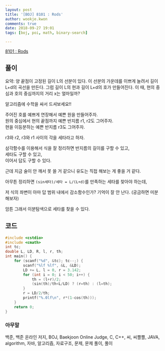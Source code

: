 ```yaml
---
layout: post
title: '[BOJ] 8101 : Rods'
author: wookje.kwon
comments: true
date: 2018-09-27 19:01
tags: [boj, poi, math, binary-search]

---
```


[8101 : Rods](https://www.acmicpc.net/problem/8101)  

## 풀이

요약: 양 끝점이 고정된 길이 L의 선분이 있다. 이 선분의 가운데를 이쁘게 늘려서 길이 L+d의 곡선을 만든다. 그럼 길이 L의 현과 길이 L+d의 호가 만들어진다. 이 때, 현의 중심과 호의 중심까지의 거리 x는 얼마일까?

알고리즘에 수학을 싸서 드셔보세요!!

주어진 호를 예쁘게 연장해서 예쁜 원을 만들어주자.  
원의 중심에서 현의 끝점까지 예쁜 반지름 r1, r2도 그어주자.  
현을 이등분하는 예쁜 반지름 r3도 그어주자.  

r3와 r2, r3와 r1 사이의 각을 세타라고 하자.

삼각함수를 이용해서 식을 잘 정리하면 반지름의 길이를 구할 수 있고,  
세타도 구할 수 있고,  
이어서 답도 구할 수 있다.

근데 지금 술이 안 깨서 못 쓸 거 같으니 유도는 직접 해보는 게 좋을 거 같다.

아무튼 정리하면 `(sin세타)/세타 = L/(L+d)`를 만족하는 세타를 찾아야 하는데,

저 식의 좌변이 아마 답 범위 내에서 감소함수인가? 기억이 잘 안 난다. (궁금하면 미분해보자)

암튼 그래서 이분탐색으로 세타를 찾을 수 있다.

## 코드

```cpp
#include <cstdio>
#include <cmath>
int tc;
double L, LD, R, l, r, th;
int main() {
    for (scanf("%d", &tc); tc--;) {
        scanf("%lf %lf", &L, &LD);
        LD += L, l = 0, r = 3.142;
        for (int i = 0; i < 50; i++) {
            th = (l+r)/2;
            (sin(th)/th<L/LD) ? (r=th) : (l=th);
        }
        r = LD/2/th;
        printf("%.0lf\n", r*(1-cos(th)));
    }
    return 0;
}
```  

### 아무말  
백준, 백준 온라인 저지, BOJ, Baekjoon Online Judge, C, C++, 씨, 씨쁠쁠, JAVA, algorithm, 자바, 알고리즘, 자료구조, 문제, 문제 풀이, 풀이
